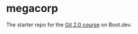# megacorp

The starter repo for the [Git 2.0 course](https://www.boot.dev/learn/learn-git-2) on Boot.dev.
